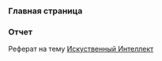 ### Главная страница
### Отчет
Реферат на тему  [Искуственный Интеллект](https://viktormorgunov.github.io/)
